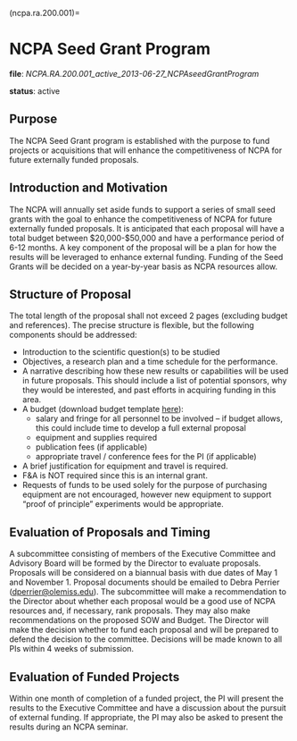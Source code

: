 (ncpa.ra.200.001)=
# NCPA Seed Grant Program

**file**: *NCPA.RA.200.001_active_2013-06-27_NCPAseedGrantProgram*

**status**: active

## Purpose

The NCPA Seed Grant program is established with the purpose to fund projects or acquisitions that will enhance the competitiveness of NCPA for future externally funded proposals. 

## Introduction and Motivation

The NCPA will annually set aside funds to support a series of small seed grants with the goal to enhance the competitiveness of NCPA for future externally funded proposals. It is anticipated that each proposal will have a total budget between \$20,000-\$50,000 and have a performance period of 6-12 months. A key component of the proposal will be a plan for how the results will be leveraged to enhance external funding. Funding of the Seed Grants will be decided on a year-by-year basis as NCPA resources allow.

## Structure of Proposal

The total length of the proposal shall not exceed 2 pages (excluding budget and references). The precise structure is flexible, but the following components should be addressed:

- Introduction to the scientific question(s) to be studied
- Objectives, a research plan and a time schedule for the performance.
- A narrative describing how these new results or capabilities will be used in future proposals. This should include a list of potential sponsors, why they would be interested, and past efforts in acquiring funding in this area.
- A budget (download budget template [here](attachments/templateBudget_forBridgeOrSeedGrantRequests.xlsx)):
  - salary and fringe for all personnel to be involved – if budget allows, this could include time to develop a full external proposal
  - equipment and supplies required
  - publication fees (if applicable)
  - appropriate travel / conference fees for the PI (if applicable)
- A brief justification for equipment and travel is required.
- F&A is NOT required since this is an internal grant.
- Requests of funds to be used solely for the purpose of purchasing equipment are not encouraged, however new equipment to support “proof of principle” experiments would be appropriate.

## Evaluation of Proposals and Timing

A subcommittee consisting of members of the Executive Committee and Advisory Board will be formed by the Director to evaluate proposals. Proposals will be considered on a biannual basis with due dates of May 1 and November 1. Proposal documents should be emailed to Debra Perrier (<dperrier@olemiss.edu>). The subcommittee will make a recommendation to the Director about whether each proposal would be a good use of NCPA resources and, if necessary, rank proposals. They may also make recommendations on the proposed SOW and Budget. The Director will make the decision whether to fund each proposal and will be prepared to defend the decision to the committee. Decisions will be made known to all PIs within 4 weeks of submission.

## Evaluation of Funded Projects

Within one month of completion of a funded project, the PI will present the results to the Executive Committee and have a discussion about the pursuit of external funding. If appropriate, the PI may also be asked to present the results during an NCPA seminar.
